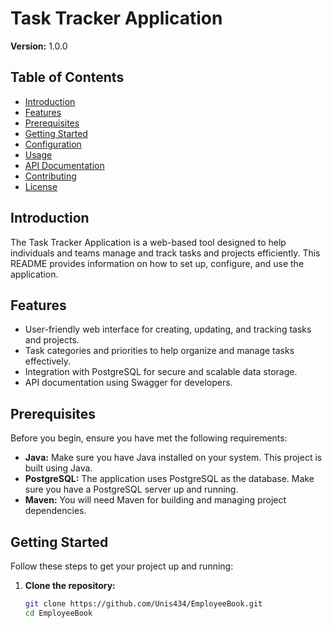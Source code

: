 # Task Tracker Application

**Version:** 1.0.0

## Table of Contents

- [Introduction](#introduction)
- [Features](#features)
- [Prerequisites](#prerequisites)
- [Getting Started](#getting-started)
- [Configuration](#configuration)
- [Usage](#usage)
- [API Documentation](#api-documentation)
- [Contributing](#contributing)
- [License](#license)

## Introduction

The Task Tracker Application is a web-based tool designed to help individuals and teams manage and track tasks and projects efficiently. This README provides information on how to set up, configure, and use the application.

## Features

- User-friendly web interface for creating, updating, and tracking tasks and projects.
- Task categories and priorities to help organize and manage tasks effectively.
- Integration with PostgreSQL for secure and scalable data storage.
- API documentation using Swagger for developers.

## Prerequisites

Before you begin, ensure you have met the following requirements:

- **Java:** Make sure you have Java installed on your system. This project is built using Java.
- **PostgreSQL:** The application uses PostgreSQL as the database. Make sure you have a PostgreSQL server up and running.
- **Maven:** You will need Maven for building and managing project dependencies.

## Getting Started

Follow these steps to get your project up and running:

1. **Clone the repository:**

   ```bash
   git clone https://github.com/Unis434/EmployeeBook.git
   cd EmployeeBook
